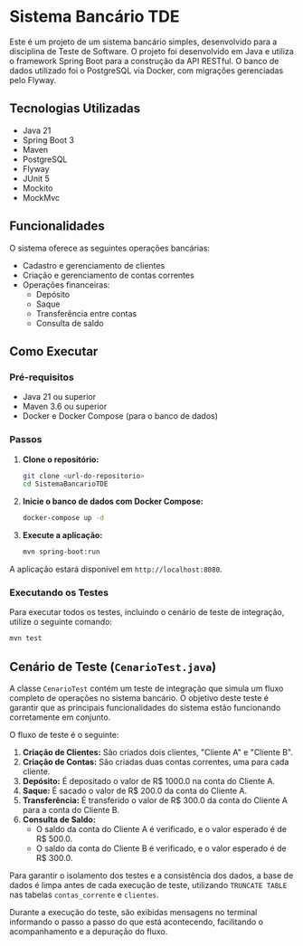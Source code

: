 # Sistema Bancário TDE

Este é um projeto de um sistema bancário simples, desenvolvido para a disciplina de Teste de Software.
O projeto foi desenvolvido em Java e utiliza o framework Spring Boot para a construção da API RESTful.
O banco de dados utilizado foi o PostgreSQL via Docker, com migrações gerenciadas pelo Flyway.

## Tecnologias Utilizadas

*   Java 21
*   Spring Boot 3
*   Maven
*   PostgreSQL
*   Flyway
*   JUnit 5
*   Mockito
*   MockMvc

## Funcionalidades

O sistema oferece as seguintes operações bancárias:

* Cadastro e gerenciamento de clientes
* Criação e gerenciamento de contas correntes
* Operações financeiras:
    * Depósito
    * Saque
    * Transferência entre contas
    * Consulta de saldo

## Como Executar

### Pré-requisitos

*   Java 21 ou superior
*   Maven 3.6 ou superior
*   Docker e Docker Compose (para o banco de dados)

### Passos

1.  **Clone o repositório:**
    ```bash
    git clone <url-do-repositorio>
    cd SistemaBancarioTDE
    ```

2.  **Inicie o banco de dados com Docker Compose:**
    ```bash
    docker-compose up -d
    ```

3.  **Execute a aplicação:**
    ```bash
    mvn spring-boot:run
    ```

A aplicação estará disponível em `http://localhost:8080`.

### Executando os Testes

Para executar todos os testes, incluindo o cenário de teste de integração, utilize o seguinte comando:

```bash
mvn test
```

## Cenário de Teste (`CenarioTest.java`)

A classe `CenarioTest` contém um teste de integração que simula um fluxo completo de operações no sistema bancário. O objetivo deste teste é garantir que as principais funcionalidades do sistema estão funcionando corretamente em conjunto.

O fluxo de teste é o seguinte:

1.  **Criação de Clientes:** São criados dois clientes, "Cliente A" e "Cliente B".
2.  **Criação de Contas:** São criadas duas contas correntes, uma para cada cliente.
3.  **Depósito:** É depositado o valor de R$ 1000.0 na conta do Cliente A.
4.  **Saque:** É sacado o valor de R$ 200.0 da conta do Cliente A.
5.  **Transferência:** É transferido o valor de R$ 300.0 da conta do Cliente A para a conta do Cliente B.
6.  **Consulta de Saldo:**
    *   O saldo da conta do Cliente A é verificado, e o valor esperado é de R$ 500.0.
    *   O saldo da conta do Cliente B é verificado, e o valor esperado é de R$ 300.0.

Para garantir o isolamento dos testes e a consistência dos dados, a base de dados é limpa antes de cada execução de teste, utilizando `TRUNCATE TABLE` nas tabelas `contas_corrente` e `clientes`.

Durante a execução do teste, são exibidas mensagens no terminal informando o passo a passo do que está acontecendo, facilitando o acompanhamento e a depuração do fluxo.
